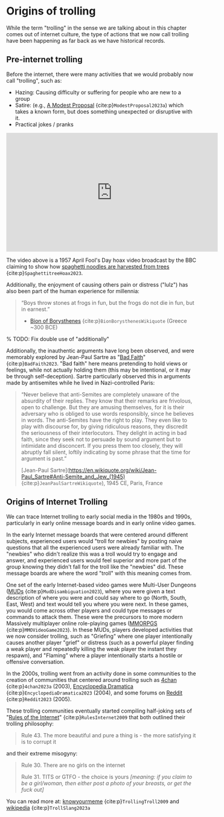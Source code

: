 # Origins of trolling

While the term "trolling" in the sense we are talking about in this chapter comes out of internet culture, the type of actions that we now call trolling have been happening as far back as we have historical records.

## Pre-internet trolling
Before the internet, there were many activities that we would probably now call "trolling", such as:

- Hazing: Causing difficulty or suffering for people who are new to a group
- Satire: (e.g., [A Modest Proposal](https://en.wikipedia.org/wiki/A_Modest_Proposal) {cite:p}`ModestProposal2023a`) which takes a known form, but does something unexpected or disruptive with it.
- Practical jokes / pranks

<iframe width="560" height="315" src="https://www.youtube.com/embed/tVo_wkxH9dU" title="YouTube video player" frameborder="0" allow="accelerometer; autoplay; clipboard-write; encrypted-media; gyroscope; picture-in-picture; web-share" allowfullscreen></iframe>

The video above is a 1957 April Fool's Day hoax video broadcast by the BBC claiming to show how [spaghetti noodles are harvested from trees](https://en.wikipedia.org/wiki/Spaghetti-tree_hoax) {cite:p}`SpaghettitreeHoax2023`.


Additionally, the enjoyment of causing others pain or distress ("lulz") has also been part of the human experience for millennia:
> “Boys throw stones at frogs in fun, but the frogs do not die in fun, but in earnest.”
>
> - [Bion of Borysthenes](https://en.wikiquote.org/wiki/Bion_of_Borysthenes) {cite:p}`BionBorysthenesWikiquote` (Greece ~300 BCE)

% TODO: Fix double use of "additionally"

Additionally, the inauthentic arguments have long been observed, and were memorably explored by Jean-Paul Sartre as "[Bad Faith](https://en.wikipedia.org/wiki/Bad_faith)" {cite:p}`BadFaith2023`. "Bad faith" here means pretending to hold views or feelings, while not actually holding them (this may be intentional, or it may be through self-deception). Sartre particularly observed this in arguments made by antisemites while he lived in Nazi-controlled Paris:
>   “Never believe that anti-Semites are completely unaware of the absurdity of their replies. They know that their remarks are frivolous, open to challenge. But they are amusing themselves, for it is their adversary who is obliged to use words responsibly, since he believes in words. The anti-Semites have the right to play. They even like to play with discourse for, by giving ridiculous reasons, they discredit the seriousness of their interlocutors. They delight in acting in bad faith, since they seek not to persuade by sound argument but to intimidate and disconcert. If you press them too closely, they will abruptly fall silent, loftily indicating by some phrase that the time for argument is past.”
>
> [Jean-Paul Sartre](https://en.wikiquote.org/wiki/Jean-Paul_Sartre#Anti-Semite_and_Jew_(1945) {cite:p}`JeanPaulSartreWikiquote`), 1945 CE, Paris, France


## Origins of Internet Trolling

We can trace Internet trolling to early social media in the 1980s and 1990s, particularly in early online message boards and in early online video games.

In the early Internet message boards that were centered around different subjects, experienced users would "troll for newbies" by posting naive questions that all the experienced users were already familiar with. The "newbies" who didn't realize this was a troll would try to engage and answer, and experienced users would feel superior and more part of the group knowing they didn't fall for the troll like the "newbies" did. These message boards are where the word "troll" with this meaning comes from.

One set of the early Internet-based video games were Multi-User Dungeons ([MUDs](https://en.wikipedia.org/wiki/MUD) {cite:p}`MudDisambiguation2023`), where you were given a text description of where you were and could say where to go (North, South, East, West) and text would tell you where you were next. In these games, you would come across other players and could type messages or commands to attack them. These were the precursors to more modern Massively multiplayer online role-playing games ([MMORPGS](https://www.mmorpg.com/) {cite:p}`MMOVideoGame2023`). In these MUDs, players developed activities that we now consider trolling, such as "Griefing" where one player intentionally causes another player "grief" or distress (such as a powerful player finding a weak player and repeatedly killing the weak player the instant they respawn), and "Flaming" where a player intentionally starts a hostile or offensive conversation.

In the 2000s, trolling went from an activity done in some communities to the creation of communities that centered around trolling such as [4chan](https://en.wikipedia.org/wiki/4chan) {cite:p}`4chan2023a` (2003), [Encyclopedia Dramatica](https://en.wikipedia.org/wiki/Encyclopedia_Dramatica) {cite:p}`EncyclopediaDramatica2023` (2004), and some forums on [Reddit](https://en.wikipedia.org/wiki/Reddit) {cite:p}`Reddit2023` (2005).

These trolling communities eventually started compiling half-joking sets of "[Rules of the Internet](https://knowyourmeme.com/memes/rules-of-the-internet)" {cite:p}`RulesInternet2009` that both outlined their trolling philosophy:
> Rule 43. The more beautiful and pure a thing is - the more satisfying it is to corrupt it

and their extreme misogyny:
> Rule 30. There are no girls on the internet
>
> Rule 31. TITS or GTFO - the choice is yours _[meaning: if you claim to be a girl/woman, then either post a photo of your breasts, or get the fuck out]_

You can read more at: [knowyourmeme](https://knowyourmeme.com/memes/cultures/trolling) {cite:p}`TrollingTroll2009` and [wikipedia](https://en.wikipedia.org/wiki/Internet_troll#Origin_and_etymology) {cite:p}`TrollSlang2023a`
